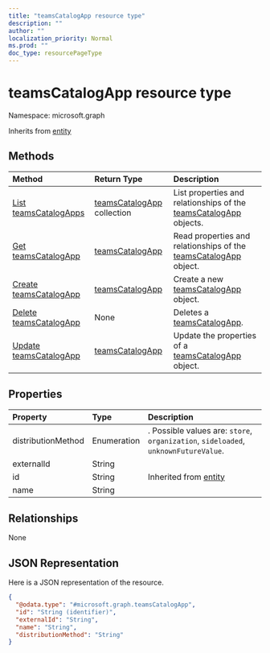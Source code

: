 ```yaml
---
title: "teamsCatalogApp resource type"
description: ""
author: ""
localization_priority: Normal
ms.prod: ""
doc_type: resourcePageType
---
```


# teamsCatalogApp resource type


Namespace: microsoft.graph




Inherits from [entity](../resources/entity.md)

## Methods
|Method|Return Type|Description|
|:---|:---|:---|
|[List teamsCatalogApps](../api/teamscatalogapp-list.md)|[teamsCatalogApp](../resources/teamscatalogapp.md) collection|List properties and relationships of the [teamsCatalogApp](../resources/teamscatalogapp.md) objects.|
|[Get teamsCatalogApp](../api/teamscatalogapp-get.md)|[teamsCatalogApp](../resources/teamscatalogapp.md)|Read properties and relationships of the [teamsCatalogApp](../resources/teamscatalogapp.md) object.|
|[Create teamsCatalogApp](../api/teamscatalogapp-create.md)|[teamsCatalogApp](../resources/teamscatalogapp.md)|Create a new [teamsCatalogApp](../resources/teamscatalogapp.md) object.|
|[Delete teamsCatalogApp](../api/teamscatalogapp-delete.md)|None|Deletes a [teamsCatalogApp](../resources/teamscatalogapp.md).|
|[Update teamsCatalogApp](../api/teamscatalogapp-update.md)|[teamsCatalogApp](../resources/teamscatalogapp.md)|Update the properties of a [teamsCatalogApp](../resources/teamscatalogapp.md) object.|

## Properties
|Property|Type|Description|
|:---|:---|:---|
|distributionMethod|Enumeration|. Possible values are: `store`, `organization`, `sideloaded`, `unknownFutureValue`.|
|externalId|String||
|id|String| Inherited from [entity](../resources/entity.md)|
|name|String||

## Relationships
None

## JSON Representation
Here is a JSON representation of the resource.
<!-- {
  "blockType": "resource",
  "keyProperty": "id",
  "@odata.type": "microsoft.graph.teamsCatalogApp",
  "baseType": "microsoft.graph.entity",
  "openType": false
}
-->
``` json
{
  "@odata.type": "#microsoft.graph.teamsCatalogApp",
  "id": "String (identifier)",
  "externalId": "String",
  "name": "String",
  "distributionMethod": "String"
}
```


